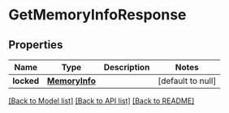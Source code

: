 # GetMemoryInfoResponse
## Properties

| Name | Type | Description | Notes |
|------------ | ------------- | ------------- | -------------|
| **locked** | [**MemoryInfo**](MemoryInfo.md) |  | [default to null] |

[[Back to Model list]](../README.md#documentation-for-models) [[Back to API list]](../README.md#documentation-for-api-endpoints) [[Back to README]](../README.md)

